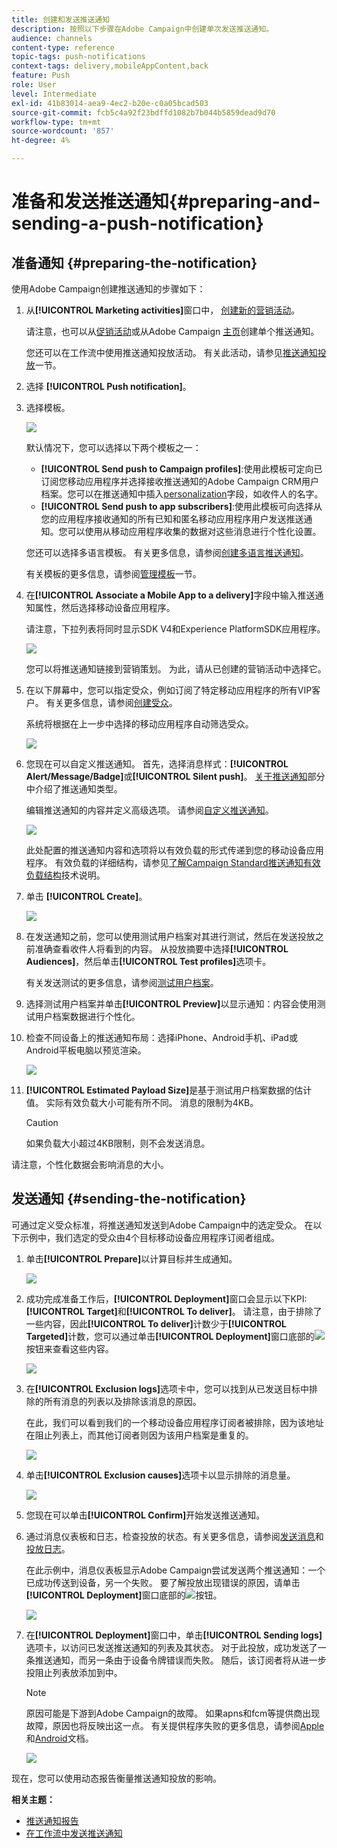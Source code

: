 ```yaml
---
title: 创建和发送推送通知
description: 按照以下步骤在Adobe Campaign中创建单次发送推送通知。
audience: channels
content-type: reference
topic-tags: push-notifications
context-tags: delivery,mobileAppContent,back
feature: Push
role: User
level: Intermediate
exl-id: 41b83014-aea9-4ec2-b20e-c0a05bcad503
source-git-commit: fcb5c4a92f23bdffd1082b7b044b5859dead9d70
workflow-type: tm+mt
source-wordcount: '857'
ht-degree: 4%

---
```


# 准备和发送推送通知{#preparing-and-sending-a-push-notification}

## 准备通知 {#preparing-the-notification}

使用Adobe Campaign创建推送通知的步骤如下：

1. 从&#x200B;**[!UICONTROL Marketing activities]**&#x200B;窗口中， [创建新的营销活动](../../start/using/marketing-activities.md#creating-a-marketing-activity)。

   请注意，也可以从[促销活动](../../start/using/marketing-activities.md#creating-a-marketing-activity)或从Adobe Campaign [主页](../../start/using/interface-description.md#home-page)创建单个推送通知。

   您还可以在工作流中使用推送通知投放活动。 有关此活动，请参见[推送通知投放](../../automating/using/push-notification-delivery.md)一节。

1. 选择 **[!UICONTROL Push notification]**。
1. 选择模板。

   ![](assets/push_notif_type.png)

   默认情况下，您可以选择以下两个模板之一：

   * **[!UICONTROL Send push to Campaign profiles]**:使用此模板可定向已订阅您移动应用程序并选择接收推送通知的Adobe Campaign CRM用户档案。您可以在推送通知中插入[personalization](../../designing/using/personalization.md#inserting-a-personalization-field)字段，如收件人的名字。
   * **[!UICONTROL Send push to app subscribers]**:使用此模板可向选择从您的应用程序接收通知的所有已知和匿名移动应用程序用户发送推送通知。您可以使用从移动应用程序收集的数据对这些消息进行个性化设置。

   您还可以选择多语言模板。 有关更多信息，请参阅[创建多语言推送通知](../../channels/using/creating-a-multilingual-push-notification.md)。

   有关模板的更多信息，请参阅[管理模板](../../start/using/marketing-activity-templates.md)一节。

1. 在&#x200B;**[!UICONTROL Associate a Mobile App to a delivery]**&#x200B;字段中输入推送通知属性，然后选择移动设备应用程序。

   请注意，下拉列表将同时显示SDK V4和Experience PlatformSDK应用程序。

   ![](assets/push_notif_properties.png)

   您可以将推送通知链接到营销策划。 为此，请从已创建的营销活动中选择它。

1. 在以下屏幕中，您可以指定受众，例如订阅了特定移动应用程序的所有VIP客户。 有关更多信息，请参阅[创建受众](../../audiences/using/creating-audiences.md)。

   系统将根据在上一步中选择的移动应用程序自动筛选受众。

   ![](assets/push_notif_audience.png)

1. 您现在可以自定义推送通知。 首先，选择消息样式：**[!UICONTROL Alert/Message/Badge]**&#x200B;或&#x200B;**[!UICONTROL Silent push]**。 [关于推送通知](../../channels/using/about-push-notifications.md)部分中介绍了推送通知类型。

   编辑推送通知的内容并定义高级选项。 请参阅[自定义推送通知](../../channels/using/customizing-a-push-notification.md)。

   ![](assets/push_notif_content.png)

   此处配置的推送通知内容和选项将以有效负载的形式传递到您的移动设备应用程序。 有效负载的详细结构，请参见[了解Campaign Standard推送通知有效负载结构](https://helpx.adobe.com/cn/campaign/kb/understanding-campaign-standard-push-notifications-payload-struc.html)技术说明。

1. 单击 **[!UICONTROL Create]**。

   ![](assets/push_notif_content_2.png)

1. 在发送通知之前，您可以使用测试用户档案对其进行测试，然后在发送投放之前准确查看收件人将看到的内容。 从投放摘要中选择&#x200B;**[!UICONTROL Audiences]**，然后单击&#x200B;**[!UICONTROL Test profiles]**&#x200B;选项卡。

   有关发送测试的更多信息，请参阅[测试用户档案](../../sending/using/sending-proofs.md)。

1. 选择测试用户档案并单击&#x200B;**[!UICONTROL Preview]**&#x200B;以显示通知：内容会使用测试用户档案数据进行个性化。
1. 检查不同设备上的推送通知布局：选择iPhone、Android手机、iPad或Android平板电脑以预览渲染。

   ![](assets/push_notif_preview.png)

1. **[!UICONTROL Estimated Payload Size]**&#x200B;是基于测试用户档案数据的估计值。 实际有效负载大小可能有所不同。 消息的限制为4KB。

   >[!CAUTION]
   >
   >如果负载大小超过4KB限制，则不会发送消息。

请注意，个性化数据会影响消息的大小。

## 发送通知 {#sending-the-notification}

可通过定义受众标准，将推送通知发送到Adobe Campaign中的选定受众。 在以下示例中，我们选定的受众由4个目标移动设备应用程序订阅者组成。

1. 单击&#x200B;**[!UICONTROL Prepare]**&#x200B;以计算目标并生成通知。

   ![](assets/push_send_1.png)

1. 成功完成准备工作后，**[!UICONTROL Deployment]**&#x200B;窗口会显示以下KPI:**[!UICONTROL Target]**&#x200B;和&#x200B;**[!UICONTROL To deliver]**。 请注意，由于排除了一些内容，因此&#x200B;**[!UICONTROL To deliver]**&#x200B;计数少于&#x200B;**[!UICONTROL Targeted]**&#x200B;计数，您可以通过单击&#x200B;**[!UICONTROL Deployment]**&#x200B;窗口底部的![](assets/lp_link_properties.png)按钮来查看这些内容。

   ![](assets/push_send_2.png)

1. 在&#x200B;**[!UICONTROL Exclusion logs]**&#x200B;选项卡中，您可以找到从已发送目标中排除的所有消息的列表以及排除该消息的原因。

   在此，我们可以看到我们的一个移动设备应用程序订阅者被排除，因为该地址在阻止列表上，而其他订阅者则因为该用户档案是重复的。

   ![](assets/push_send_5.png)

1. 单击&#x200B;**[!UICONTROL Exclusion causes]**&#x200B;选项卡以显示排除的消息量。

   ![](assets/push_send_7.png)

1. 您现在可以单击&#x200B;**[!UICONTROL Confirm]**&#x200B;开始发送推送通知。
1. 通过消息仪表板和日志，检查投放的状态。有关更多信息，请参阅[发送消息](../../sending/using/confirming-the-send.md)和[投放日志](../../sending/using/monitoring-a-delivery.md#delivery-logs)。

   在此示例中，消息仪表板显示Adobe Campaign尝试发送两个推送通知：一个已成功传送到设备，另一个失败。 要了解投放出现错误的原因，请单击&#x200B;**[!UICONTROL Deployment]**&#x200B;窗口底部的![](assets/lp_link_properties.png)按钮。

   ![](assets/push_send_4.png)

1. 在&#x200B;**[!UICONTROL Deployment]**&#x200B;窗口中，单击&#x200B;**[!UICONTROL Sending logs]**&#x200B;选项卡，以访问已发送推送通知的列表及其状态。 对于此投放，成功发送了一条推送通知，而另一条由于设备令牌错误而失败。 随后，该订阅者将从进一步投阻止列表放添加到中。

   >[!NOTE]
   >
   >原因可能是下游到Adobe Campaign的故障。 如果apns和fcm等提供商出现故障，原因也将反映出这一点。 有关提供程序失败的更多信息，请参阅[Apple](https://developer.apple.com/library/content/documentation/NetworkingInternet/Conceptual/RemoteNotificationsPG/CommunicatingwithAPNs.html)和[Android](https://firebase.google.com/docs/cloud-messaging/http-server-ref)文档。

   ![](assets/push_send_6.png)

现在，您可以使用动态报告衡量推送通知投放的影响。

**相关主题：**

* [推送通知报告](../../reporting/using/push-notification-report.md)
* [在工作流中发送推送通知](../../automating/using/push-notification-delivery.md)
